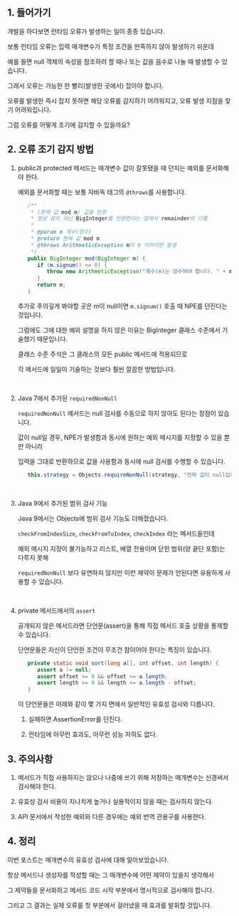 ## 1. 들어가기

개발을 하다보면 런타임 오류가 발생하는 일이 종종 있습니다.

보통 런타임 오류는 입력 매개변수가 특정 조건을 만족하지 않아 발생하기 쉬운데

예를 들면 null 객체의 속성을 참조하려 할 때나 또는 값을 음수로 나눌 때 발생할 수 있습니다.

그래서 오류는 가능한 한 빨리(발생한 곳에서) 잡아야 합니다.

오류를 발생한 즉시 잡지 못하면 해당 오류를 감지하기 어려워지고, 오류 발생 지점을 찾기 어려워집니다.

그럼 오류를 어떻게 조기에 감지할 수 있을까요?

## 2. 오류 조기 감지 방법

1. public과 protected 메서드는 매개변수 값이 잘못됐을 때 던지는 예외를 문서화해야 한다.

   예외를 문서화할 때는 보통 자바독 태그의 `@throws`를 사용합니다.

   ```java
      /**
       * (현재 값 mod m) 값을 반환
       * 항상 음이 아닌 BigInteger를 반환한다는 점에서 remainder와 다름
       *
       * @param m 계수(양수)
       * @return 현재 값 mod m
       * @throws ArithmeticException m이 0 이하이면 발생
       */
      public BigInteger mod(BigInteger m) {
         if (m.signum() <= 0) {
            throw new ArithmeticException("계수(m)는 양수여야 합니다. " + m);
         }
         return m;
      }
   ```

   추가로 주의깊게 봐야할 곳은 m이 null이면 `m.signum()` 호출 때 NPE를 던진다는 것입니다.

   그럼에도 그에 대한 예외 설명을 하지 않은 이유는 BigInteger 클래스 수준에서 기술했기 때문입니다.

   클래스 수준 주석은 그 클래스의 모든 public 메서드에 적용되므로

   각 메서드에 일일이 기술하는 것보다 훨씬 깔끔한 방법입니다.

   <br>

2. Java 7에서 추가된 `requiredNonNull`

   `requiredNonNull` 메서드는 null 검사를 수동으로 하지 않아도 된다는 장점이 있습니다.

   값이 null일 경우, NPE가 발생함과 동시에 원하는 예외 메시지를 지정할 수 있을 뿐만 아니라

   입력을 그대로 반환하므로 값을 사용함과 동시에 null 검사를 수행할 수 있습니다.

   ```java
      this.strategy = Objects.requireNonNull(strategy, "전략 값이 null입니다.");
   ```

   <br>

3. Java 9에서 추가된 범위 검사 기능

   Java 9에서는 Objects에 범위 검사 기능도 더해졌습니다.

   `checkFromIndexSize`, `checkFromToIndex`, `checkIndex` 라는 메서드들인데
   
   예외 메시지 지정이 불가능하고 리스트, 배열 전용이며 닫힌 범위(양 끝단 포함)는 다루지 못해
   
   `requiredNonNull` 보다 유연하지 않지만 이런 제약이 문제가 안된다면 유용하게 사용할 수 있습니다.

   <br>

4. private 메서드에서의 `assert`

   공개되지 않은 메서드라면 단언문(assert)을 통해 직접 메서드 호출 상황을 통제할 수 있습니다.

   단언문들은 자신이 단언한 조건이 무조건 참이어야 한다는 특징이 있습니다.

   ```java
      private static void sort(long a[], int offset, int length) {
         assert a != null;
         assert offset >= 0 && offset <= a.length;
         assert length >= 0 && length <= a.length - offset;
      }
   ```

   이 단언문들은 아래와 같이 몇 가지 면에서 일반적인 유효성 검사와 다릅니다.

   1. 실패하면 AssertionError를 던진다.

   2. 런타임에 아무런 효과도, 아무런 성능 저하도 없다.

## 3. 주의사항

1. 메서드가 직접 사용하지는 않으나 나중에 쓰기 위해 저장하는 매개변수는 신경써서 검사해야 한다.

2. 유효성 검사 비용이 지나치게 높거나 실용적이지 않을 때는 검사하지 않는다.

3. API 문서에서 작성한 예외와 다른 경우에는 예외 번역 관용구를 사용한다.

## 4. 정리

이번 포스트는 매개변수의 유효성 검사에 대해 알아보았습니다.

항상 메서드나 생성자를 작성할 때는 그 매개변수에 어떤 제약이 있을지 생각해서

그 제약들을 문서화하고 메서드 코드 시작 부분에서 명시적으로 검사해야 합니다.

그리고 그 결과는 실제 오류를 첫 부분에서 걸러냈을 때 효과를 발휘할 것입니다.